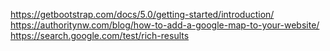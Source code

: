 https://getbootstrap.com/docs/5.0/getting-started/introduction/
https://authoritynw.com/blog/how-to-add-a-google-map-to-your-website/
https://search.google.com/test/rich-results